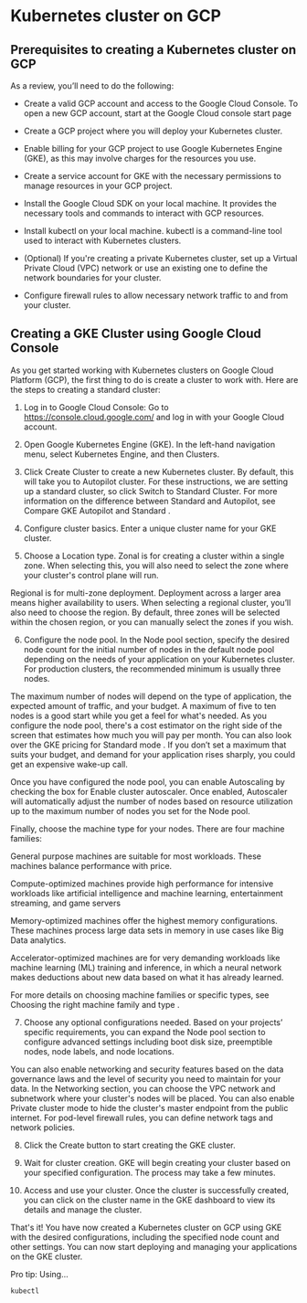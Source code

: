 # Kubernetes cluster on GCP

## Prerequisites to creating a Kubernetes cluster on GCP

As a review, you’ll need to do the following:

 * Create a valid GCP account and access to the Google Cloud Console. To open a new GCP account, start at the 
Google Cloud console start page

 * Create a GCP project where you will deploy your Kubernetes cluster.

 * Enable billing for your GCP project to use Google Kubernetes Engine (GKE), as this may involve charges for the resources you use.

 * Create a service account for GKE with the necessary permissions to manage resources in your GCP project.

 * Install the Google Cloud SDK on your local machine. It provides the necessary tools and commands to interact with GCP resources.

 * Install kubectl on your local machine. kubectl is a command-line tool used to interact with Kubernetes clusters.

 * (Optional) If you're creating a private Kubernetes cluster, set up a Virtual Private Cloud (VPC) network or use an existing one to define the network boundaries for your cluster.

 * Configure firewall rules to allow necessary network traffic to and from your cluster.

## Creating a GKE Cluster using Google Cloud Console

As you get started working with Kubernetes clusters on Google Cloud Platform (GCP), the first thing to do is create a cluster to work with. Here are the steps to creating a standard cluster: 

1.  Log in to Google Cloud Console: Go to https://console.cloud.google.com/ and log in with your Google Cloud account.

2.  Open Google Kubernetes Engine (GKE). In the left-hand navigation menu, select Kubernetes Engine, and then Clusters.

3.  Click Create Cluster to create a new Kubernetes cluster. By default, this will take you to Autopilot cluster. For these instructions, we are setting up a standard cluster, so click Switch to Standard Cluster. For more information on the difference between Standard and Autopilot, see 
Compare GKE Autopilot and Standard
.

4.  Configure cluster basics. Enter a unique cluster name for your GKE cluster.

5.  Choose a Location type. Zonal is for creating a cluster within a single zone. When selecting this, you will also need to select the zone where your cluster's control plane will run.

Regional is for multi-zone deployment. Deployment across a larger area means higher availability to users. When selecting a regional cluster, you’ll also need to choose the region. By default, three zones will be selected within the chosen region, or you can manually select the zones if you wish.

6.  Configure the node pool. In the Node pool section, specify the desired node count for the initial number of nodes in the default node pool depending on the needs of your application on your Kubernetes cluster. For production clusters, the recommended minimum is usually three nodes. 

The maximum number of nodes will depend on the type of application, the expected amount of traffic, and your budget. A maximum of five to ten nodes is a good start while you get a feel for what's needed. As you configure the node pool, there's a cost estimator on the right side of the screen that estimates how much you will pay per month. You can also look over the 
GKE pricing for Standard mode
. If you don’t set a maximum that suits your budget, and demand for your application rises sharply, you could get an expensive wake-up call. 

Once you have configured the node pool, you can enable Autoscaling by checking the box for Enable cluster autoscaler. Once enabled, Autoscaler will automatically adjust the number of nodes based on resource utilization up to the maximum number of nodes you set for the Node pool. 

Finally, choose the machine type for your nodes. There are four machine families: 

General purpose machines are suitable for most workloads. These machines balance performance with price.

Compute-optimized machines provide high performance for intensive workloads like artificial intelligence and machine learning, entertainment streaming, and game servers

Memory-optimized machines offer the highest memory configurations. These machines process large data sets in memory in use cases like Big Data analytics.

Accelerator-optimized machines are for very demanding workloads like machine learning (ML) training and inference, in which a neural network makes deductions about new data based on what it has already learned. 

For more details on choosing machine families or specific types, see 
Choosing the right machine family and type
.

7.  Choose any optional configurations needed. Based on your projects’ specific requirements, you can expand the Node pool section to configure advanced settings including boot disk size, preemptible nodes, node labels, and node locations.

You can also enable networking and security features based on the data governance laws and the level of security you need to maintain for your data. In the Networking section, you can choose the VPC network and subnetwork where your cluster's nodes will be placed. You can also enable Private cluster mode to hide the cluster's master endpoint from the public internet. For pod-level firewall rules, you can define network tags and network policies.

8.  Click the Create button to start creating the GKE cluster.

9.  Wait for cluster creation. GKE will begin creating your cluster based on your specified configuration. The process may take a few minutes.

10.  Access and use your cluster. Once the cluster is successfully created, you can click on the cluster name in the GKE dashboard to view its details and manage the cluster.

That's it! You have now created a Kubernetes cluster on GCP using GKE with the desired configurations, including the specified node count and other settings. You can now start deploying and managing your applications on the GKE cluster.

Pro tip: Using...

```
kubectl
```